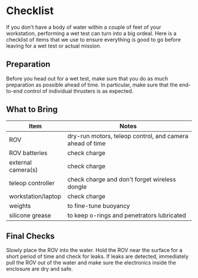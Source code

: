 # Checklist

If you don't have a body of water within a couple of feet of your workstation, performing a wet test can turn into a big ordeal. Here is a checklist of items that we use to ensure everything is good to go before leaving for a wet test or actual mission.

## Preparation

Before you head out for a wet test, make sure that you do as much preparation as possible ahead of time. In particular, make sure that the end-to-end control of individual thrusters is as expected.

## What to Bring

Item | Notes
--- | ---
ROV | dry-run motors, teleop control, and camera ahead of time
ROV batteries | check charge
external camera(s) | check charge
teleop controller | check charge and don't forget wireless dongle
workstation/laptop | check charge
weights | to fine-tune buoyancy
silicone grease | to keep o-rings and penetrators lubricated

## Final Checks

Slowly place the ROV into the water. Hold the ROV near the surface for a short period of time and check for leaks. If leaks are detected, immediately pull the ROV out of the water and make sure the electronics inside the enclosure are dry and safe.
